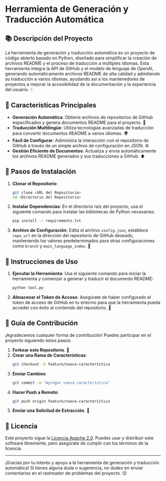 # Herramienta de Generación y Traducción Automática

## 📚 Descripción del Proyecto

La herramienta de generación y traducción automática es un proyecto de código abierto basado en Python, diseñado para simplificar la creación de archivos README y el proceso de traducción a múltiples idiomas. Esta herramienta integra la API de GitHub y el modelo de lenguaje de OpenAI, generando automáticamente archivos README de alta calidad y admitiendo su traducción a varios idiomas, ayudando así a los mantenedores de proyectos a mejorar la accesibilidad de la documentación y la experiencia del usuario. ✨

## 🔧 Características Principales

- **Generación Automática**: Obtiene archivos de repositorios de GitHub especificados y genera documentos README para el proyecto. 📄
- **Traducción Multilingüe**: Utiliza tecnologías avanzadas de traducción para convertir documentos README a varios idiomas. 🌍
- **Fácil de Configurar**: Administra la interacción con el repositorio de GitHub a través de un simple archivo de configuración en JSON. ⚙️
- **Gestión Eficiente de Documentos**: Actualiza y envía automáticamente los archivos README generados y sus traducciones a GitHub. ⬆️

## 🚀 Pasos de Instalación

1. **Clonar el Repositorio**:
   ```bash
   git clone <URL del Repositorio>
   cd <Directorio del Repositorio>
   ```

2. **Instalar Dependencias**:
   En el directorio raíz del proyecto, usa el siguiente comando para instalar las bibliotecas de Python necesarias:
   ```bash
   pip install -r requirements.txt
   ```

3. **Archivo de Configuración**:
   Edita el archivo `config.json`, establece `repo_url` en la dirección del repositorio de GitHub deseado, manteniendo los valores predeterminados para otras configuraciones como `branch` y `main_language_index`. 📝

## 📖 Instrucciones de Uso

1. **Ejecutar la Herramienta**:
   Usa el siguiente comando para iniciar la herramienta y comenzar a generar y traducir el documento README:
   ```bash
   python tool.py
   ```

2. **Almacenar el Token de Acceso**:
   Asegúrate de haber configurado el token de acceso de GitHub en tu entorno para que la herramienta pueda acceder con éxito al contenido del repositorio. 🔑

## 🤝 Guía de Contribución

¡Agradecemos cualquier forma de contribución! Puedes participar en el proyecto siguiendo estos pasos:

1. **Forkear este Repositorio**. 🍴
2. **Crear una Rama de Características**:
   ```bash
   git checkout -b feature/nueva-característica
   ```
3. **Enviar Cambios**:
   ```bash
   git commit -m "Agregar nueva característica"
   ```
4. **Hacer Push a Remoto**:
   ```bash
   git push origin feature/nueva-característica
   ```
5. **Enviar una Solicitud de Extracción**. 📩

## 📜 Licencia

Este proyecto sigue la [Licencia Apache 2.0](http://www.apache.org/licenses/LICENSE-2.0). Puedes usar y distribuir este software libremente, pero asegúrate de cumplir con los términos de la licencia.

---

¡Gracias por tu interés y apoyo a la herramienta de generación y traducción automática! Si tienes alguna duda o sugerencia, no dudes en enviar comentarios en el rastreador de problemas del proyecto. 😊